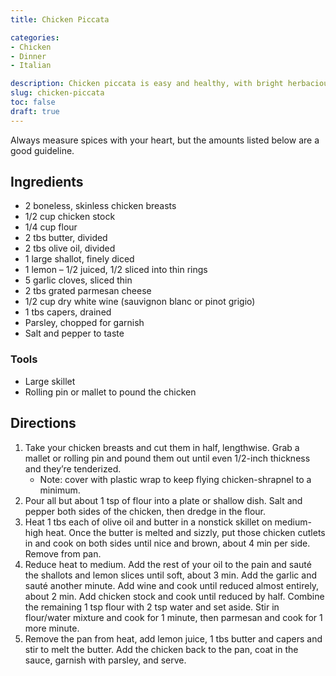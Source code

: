 ```yaml
---
title: Chicken Piccata

categories:
- Chicken
- Dinner
- Italian

description: Chicken piccata is easy and healthy, with bright herbacious flavors.
slug: chicken-piccata
toc: false
draft: true
---
```


Always measure spices with your heart, but the amounts listed below are a good guideline. 

## Ingredients

- 2 boneless, skinless chicken breasts
- 1/2 cup chicken stock
- 1/4 cup flour
- 2 tbs butter, divided
- 2 tbs olive oil, divided
- 1 large shallot, finely diced
- 1 lemon – 1/2 juiced, 1/2 sliced into thin rings
- 5 garlic cloves, sliced thin
- 2 tbs grated parmesan cheese
- 1/2 cup dry white wine (sauvignon blanc or pinot grigio)
- 1 tbs capers, drained
- Parsley, chopped for garnish
- Salt and pepper to taste


### Tools
- Large skillet
- Rolling pin or mallet to pound the chicken


## Directions

1.	Take your chicken breasts and cut them in half, lengthwise. Grab a mallet or rolling pin and pound them out until even 1/2-inch thickness and they’re tenderized. 
	- Note: cover with plastic wrap to keep flying chicken-shrapnel to a minimum.
2.	Pour all but about 1 tsp of flour into a plate or shallow dish. Salt and pepper both sides of the chicken, then dredge in the flour.
3.	Heat 1 tbs each of olive oil and butter in a nonstick skillet on medium-high heat. Once the butter is melted and sizzly, put those chicken cutlets in and cook on both sides until nice and brown, about 4 min per side. Remove from pan.
4.	Reduce heat to medium. Add the rest of your oil to the pain and sauté the shallots and lemon slices until soft, about 3 min. Add the garlic and sauté another minute. Add wine and cook until reduced almost entirely, about 2 min. Add chicken stock and cook until reduced by half. Combine the remaining 1 tsp flour with 2 tsp water and set aside. Stir in flour/water mixture and cook for 1 minute, then parmesan and cook for 1 more minute.
5.	Remove the pan from heat, add lemon juice, 1 tbs butter and capers and stir to melt the butter. Add the chicken back to the pan, coat in the sauce, garnish with parsley, and serve.





